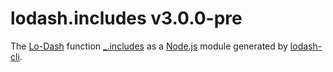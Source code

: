 # lodash.includes v3.0.0-pre

The [Lo-Dash](https://lodash.com/) function [_.includes](http://lodash.com/docs#includes) as a [Node.js](http://nodejs.org/) module generated by [lodash-cli](https://www.npmjs.com/package/lodash-cli).
